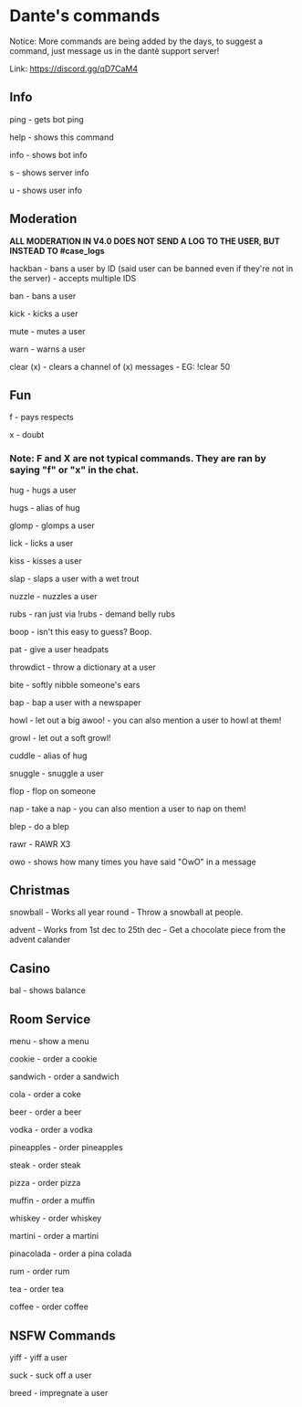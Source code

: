 # Dante's commands

Notice: More commands are being added by the days, to suggest a command, just message us in the dantè support server!

Link: https://discord.gg/qD7CaM4

## Info

ping - gets bot ping

help - shows this command

info - shows bot info

s - shows server info

u - shows user info

## Moderation

**ALL MODERATION IN V4.0 DOES NOT SEND A LOG TO THE USER, BUT INSTEAD TO #case_logs**

hackban - bans a user by ID (said user can be banned even if they're not in the server) - accepts multiple IDS

ban - bans a user

kick - kicks a user

mute - mutes a user

warn - warns a user

clear (x) - clears a channel of (x) messages - EG: !clear 50

## Fun

f - pays respects

x - doubt

### Note: F and X are not typical commands. They are ran by saying "f" or "x" in the chat. 

hug - hugs a user

hugs - alias of hug

glomp - glomps a user

lick - licks a user

kiss - kisses a user

slap - slaps a user with a wet trout

nuzzle - nuzzles a user

rubs - ran just via !rubs - demand belly rubs

boop - isn't this easy to guess? Boop.

pat - give a user headpats

throwdict - throw a dictionary at a user

bite - softly nibble someone's ears

bap - bap a user with a newspaper

howl - let out a big awoo! - you can also mention a user to howl at them!

growl - let out a soft growl!

cuddle - alias of hug

snuggle - snuggle a user

flop - flop on someone

nap - take a nap - you can also mention a user to nap on them!

blep - do a blep

rawr - RAWR X3

owo - shows how many times you have said "OwO" in a message

## Christmas

snowball - Works all year round - Throw a snowball at people.

advent - Works from 1st dec to 25th dec - Get a chocolate piece from the advent calander

## Casino

bal - shows balance

## Room Service

menu - show a menu

cookie - order a cookie

sandwich - order a sandwich 

cola - order a coke

beer - order a beer

vodka - order a vodka

pineapples - order pineapples

steak - order steak

pizza - order pizza

muffin - order a muffin

whiskey - order whiskey

martini - order a martini

pinacolada - order a pina colada

rum - order rum

tea - order tea

coffee - order coffee

## NSFW Commands

yiff - yiff a user

suck - suck off a user

breed - impregnate a user
